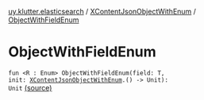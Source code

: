 [uy.klutter.elasticsearch](../index.md) / [XContentJsonObjectWithEnum](index.md) / [ObjectWithFieldEnum](.)


# ObjectWithFieldEnum
<code>fun <R : Enum<R>> ObjectWithFieldEnum(field: T, init: [XContentJsonObjectWithEnum](index.md)<R>.() -> Unit): Unit</code> [(source)](https://github.com/kohesive/klutter/blob/master/elasticsearch-jdk7/src/main/kotlin/uy/klutter/elasticsearch/XContent.kt#L24)<br/>

